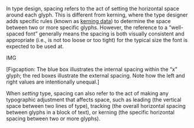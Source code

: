 In type design, spacing refers to the act of setting the horizontal space around each glyph. This is different from kerning, where the type designer adds specific rules (known as [kerning data](/glossary/kerning_kerning_pairs)) to determine the space between two or more specific glyphs. However, the reference to a “well-spaced font” generally means the spacing is both visually consistent and appropriate (i.e., is not too loose or too tight) for the typical size the font is expected to be used at.

IMG

[Figcaption: The blue box illustrates the internal spacing within the “x” glyph; the red boxes illustrate the external spacing. Note how the left and right values are intentionally unequal.]

When *setting* type, spacing can also refer to the act of making any typographic adjustment that affects space, such as leading (the vertical space between two lines of type), tracking (the overall horizontal spacing between glyphs in a block of text), or kerning (the specific horizontal spacing between two or more glyphs).